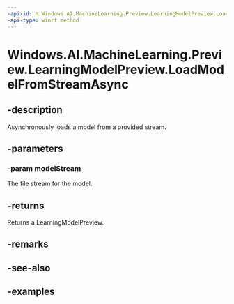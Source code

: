 ```yaml
---
-api-id: M:Windows.AI.MachineLearning.Preview.LearningModelPreview.LoadModelFromStreamAsync(Windows.Storage.Streams.IRandomAccessStreamReference)
-api-type: winrt method
---
```


<!-- Method syntax.
public IAsyncOperation<ILearningModelPreview> LearningModelPreview.LoadModelFromStreamAsync(IRandomAccessStreamReference modelStream)
-->

# Windows.AI.MachineLearning.Preview.LearningModelPreview.LoadModelFromStreamAsync

## -description
Asynchronously loads a model from a provided stream.

## -parameters
### -param modelStream
The file stream for the model.

## -returns
Returns a LearningModelPreview.

## -remarks

## -see-also

## -examples

